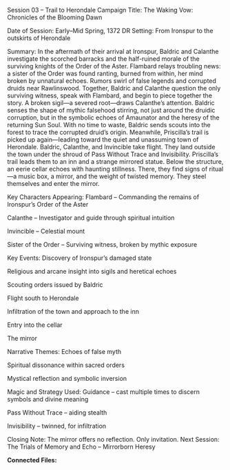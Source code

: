 Session 03 – Trail to Herondale
 Campaign Title: The Waking Vow: Chronicles of the Blooming Dawn

Date of Session: Early–Mid Spring, 1372 DR
 Setting: From Ironspur to the outskirts of Herondale

Summary:
 In the aftermath of their arrival at Ironspur, Baldric and Calanthe investigate the scorched barracks and the half-ruined morale of the surviving knights of the Order of the Aster. Flambard relays troubling news: a sister of the Order was found ranting, burned from within, her mind broken by unnatural echoes. Rumors swirl of false legends and corrupted druids near Rawlinswood.
Together, Baldric and Calanthe question the only surviving witness, speak with Flambard, and begin to piece together the story. A broken sigil—a severed root—draws Calanthe’s attention. Baldric senses the shape of mythic falsehood stirring, not just around the druidic corruption, but in the symbolic echoes of Amaunator and the heresy of the returning Sun Soul.
With no time to waste, Baldric sends scouts into the forest to trace the corrupted druid’s origin. Meanwhile, Priscilla’s trail is picked up again—leading toward the quiet and unassuming town of Herondale.
Baldric, Calanthe, and Invincible take flight.
They land outside the town under the shroud of Pass Without Trace and Invisibility. Priscilla’s trail leads them to an inn and a strange mirrored statue. Below the structure, an eerie cellar echoes with haunting stillness. There, they find signs of ritual—a music box, a mirror, and the weight of twisted memory.
They steel themselves and enter the mirror.

Key Characters Appearing:
Flambard – Commanding the remains of Ironspur’s Order of the Aster


Calanthe – Investigator and guide through spiritual intuition


Invincible – Celestial mount


Sister of the Order – Surviving witness, broken by mythic exposure



Key Events:
Discovery of Ironspur’s damaged state


Religious and arcane insight into sigils and heretical echoes


Scouting orders issued by Baldric


Flight south to Herondale


Infiltration of the town and approach to the inn


Entry into the cellar


The mirror



Narrative Themes:
Echoes of false myth


Spiritual dissonance within sacred orders


Mystical reflection and symbolic inversion



Magic and Strategy Used:
Guidance – cast multiple times to discern symbols and divine meaning


Pass Without Trace – aiding stealth


Invisibility – twinned, for infiltration



Closing Note:
 The mirror offers no reflection. Only invitation.
Next Session: The Trials of Memory and Echo – Mirrorborn Heresy


**Connected Files:**